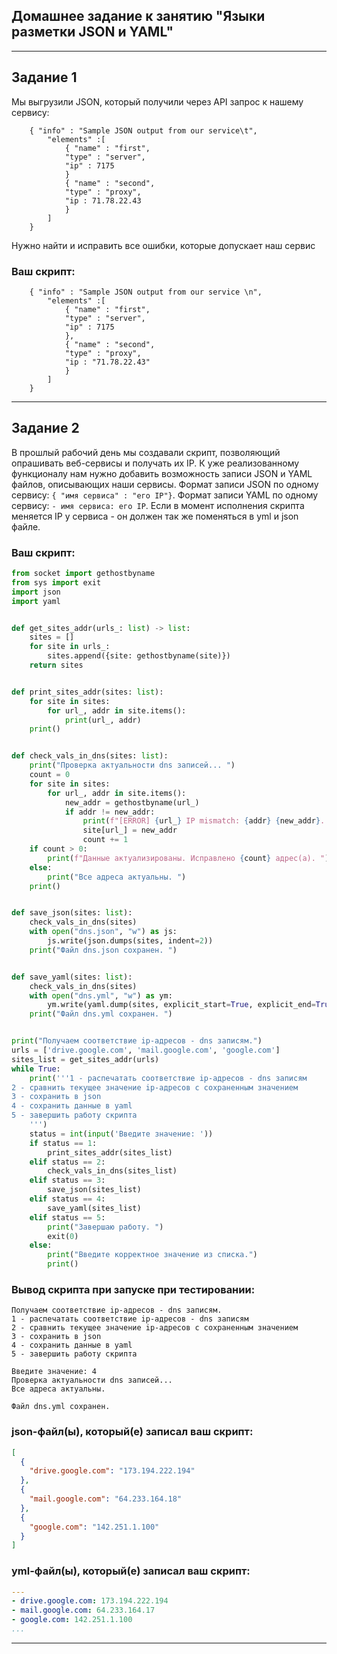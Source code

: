 ## Домашнее задание к занятию "Языки разметки JSON и YAML"

------

## Задание 1

Мы выгрузили JSON, который получили через API запрос к нашему сервису:

```
    { "info" : "Sample JSON output from our service\t",
        "elements" :[
            { "name" : "first",
            "type" : "server",
            "ip" : 7175 
            }
            { "name" : "second",
            "type" : "proxy",
            "ip : 71.78.22.43
            }
        ]
    }
```
  Нужно найти и исправить все ошибки, которые допускает наш сервис

### Ваш скрипт:
```
    { "info" : "Sample JSON output from our service \n",
        "elements" :[
            { "name" : "first",
            "type" : "server",
            "ip" : 7175 
            },
            { "name" : "second",
            "type" : "proxy",
            "ip : "71.78.22.43"
            }
        ]
    }
```

---

## Задание 2

В прошлый рабочий день мы создавали скрипт, позволяющий опрашивать веб-сервисы и получать их IP. К уже реализованному функционалу нам нужно добавить возможность записи JSON и YAML файлов, описывающих наши сервисы. Формат записи JSON по одному сервису: `{ "имя сервиса" : "его IP"}`. Формат записи YAML по одному сервису: `- имя сервиса: его IP`. Если в момент исполнения скрипта меняется IP у сервиса - он должен так же поменяться в yml и json файле.

### Ваш скрипт:
```python
from socket import gethostbyname
from sys import exit
import json
import yaml


def get_sites_addr(urls_: list) -> list:
    sites = []
    for site in urls_:
        sites.append({site: gethostbyname(site)})
    return sites


def print_sites_addr(sites: list):
    for site in sites:
        for url_, addr in site.items():
            print(url_, addr)
    print()


def check_vals_in_dns(sites: list):
    print("Проверка актуальности dns записей... ")
    count = 0
    for site in sites:
        for url_, addr in site.items():
            new_addr = gethostbyname(url_)
            if addr != new_addr:
                print(f"[ERROR] {url_} IP mismatch: {addr} {new_addr}. Correcting addresses... ")
                site[url_] = new_addr
                count += 1
    if count > 0:
        print(f"Данные актуализированы. Исправлено {count} адрес(а). ")
    else:
        print("Все адреса актуальны. ")
    print()


def save_json(sites: list):
    check_vals_in_dns(sites)
    with open("dns.json", "w") as js:
        js.write(json.dumps(sites, indent=2))
    print("Файл dns.json сохранен. ")


def save_yaml(sites: list):
    check_vals_in_dns(sites)
    with open("dns.yml", "w") as ym:
        ym.write(yaml.dump(sites, explicit_start=True, explicit_end=True, indent=2))
    print("Файл dns.yml сохранен. ")


print("Получаем соответствие ip-адресов - dns записям.")
urls = ['drive.google.com', 'mail.google.com', 'google.com']
sites_list = get_sites_addr(urls)
while True:
    print('''1 - распечатать соответствие ip-адресов - dns записям
2 - сравнить текущее значение ip-адресов с сохраненным значением
3 - сохранить в json
4 - сохранить данные в yaml
5 - завершить работу скрипта
    ''')
    status = int(input('Введите значение: '))
    if status == 1:
        print_sites_addr(sites_list)
    elif status == 2:
        check_vals_in_dns(sites_list)
    elif status == 3:
        save_json(sites_list)
    elif status == 4:
        save_yaml(sites_list)
    elif status == 5:
        print("Завершаю работу. ")
        exit(0)
    else:
        print("Введите корректное значение из списка.")
        print()

```

### Вывод скрипта при запуске при тестировании:
```
Получаем соответствие ip-адресов - dns записям.
1 - распечатать соответствие ip-адресов - dns записям
2 - сравнить текущее значение ip-адресов с сохраненным значением
3 - сохранить в json
4 - сохранить данные в yaml
5 - завершить работу скрипта
    
Введите значение: 4
Проверка актуальности dns записей... 
Все адреса актуальны. 

Файл dns.yml сохранен. 
```

### json-файл(ы), который(е) записал ваш скрипт:
```json
[
  {
    "drive.google.com": "173.194.222.194"
  },
  {
    "mail.google.com": "64.233.164.18"
  },
  {
    "google.com": "142.251.1.100"
  }
]
```

### yml-файл(ы), который(е) записал ваш скрипт:
```yaml
---
- drive.google.com: 173.194.222.194
- mail.google.com: 64.233.164.17
- google.com: 142.251.1.100
...
```

---
